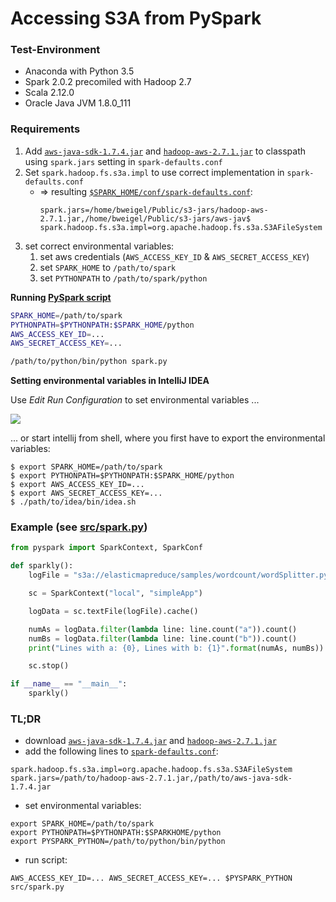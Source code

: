 # Accessing S3A from PySpark

### Test-Environment

- Anaconda with Python 3.5
- Spark 2.0.2 precomiled with Hadoop 2.7
- Scala 2.12.0
- Oracle Java JVM 1.8.0_111

### Requirements

1. Add [`aws-java-sdk-1.7.4.jar`](http://mvnrepository.com/artifact/com.amazonaws/aws-java-sdk/1.7.4) and [`hadoop-aws-2.7.1.jar`](http://mvnrepository.com/artifact/org.apache.hadoop/hadoop-aws/2.7.1) to classpath using `spark.jars` setting in `spark-defaults.conf`
2. Set `spark.hadoop.fs.s3a.impl` to use correct implementation in `spark-defaults.conf` 
    - => resulting [`$SPARK_HOME/conf/spark-defaults.conf`](../resources/spark-defaults.conf):
        ```
        spark.jars=/home/bweigel/Public/s3-jars/hadoop-aws-2.7.1.jar,/home/bweigel/Public/s3-jars/aws-jav$
        spark.hadoop.fs.s3a.impl=org.apache.hadoop.fs.s3a.S3AFileSystem
        ```
3. set correct environmental variables:        
    1. set aws credentials (`AWS_ACCESS_KEY_ID` & `AWS_SECRET_ACCESS_KEY`)  
    2. set `SPARK_HOME` to `/path/to/spark`
    3. set `PYTHONPATH` to `/path/to/spark/python`
    
__Running [PySpark script](src/spark.py)__

```bash
SPARK_HOME=/path/to/spark
PYTHONPATH=$PYTHONPATH:$SPARK_HOME/python
AWS_ACCESS_KEY_ID=...
AWS_SECRET_ACCESS_KEY=...

/path/to/python/bin/python spark.py
```

__Setting environmental variables in IntelliJ IDEA__
    
Use _Edit Run Configuration_ to set environmental variables ...

![](img/pyspark_idea_run_conf.png)
 
... or start intellij from shell, where you first have to export the environmental variables:
    
```
$ export SPARK_HOME=/path/to/spark
$ export PYTHONPATH=$PYTHONPATH:$SPARK_HOME/python
$ export AWS_ACCESS_KEY_ID=...
$ export AWS_SECRET_ACCESS_KEY=...
$ ./path/to/idea/bin/idea.sh
```

### Example (see [src/spark.py](src/spark.py))

```python
from pyspark import SparkContext, SparkConf

def sparkly():
    logFile = "s3a://elasticmapreduce/samples/wordcount/wordSplitter.py"

    sc = SparkContext("local", "simpleApp")     

    logData = sc.textFile(logFile).cache()

    numAs = logData.filter(lambda line: line.count("a")).count()
    numBs = logData.filter(lambda line: line.count("b")).count()
    print("Lines with a: {0}, Lines with b: {1}".format(numAs, numBs))

    sc.stop()

if __name__ == "__main__":
    sparkly()
```

### TL;DR

- download [`aws-java-sdk-1.7.4.jar`](http://mvnrepository.com/artifact/com.amazonaws/aws-java-sdk/1.7.4) and [`hadoop-aws-2.7.1.jar`](http://mvnrepository.com/artifact/org.apache.hadoop/hadoop-aws/2.7.1) 
- add the following lines to [`spark-defaults.conf`](../resources/spark-defaults.conf):

```
spark.hadoop.fs.s3a.impl=org.apache.hadoop.fs.s3a.S3AFileSystem
spark.jars=/path/to/hadoop-aws-2.7.1.jar,/path/to/aws-java-sdk-1.7.4.jar
```

- set environmental variables:

```
export SPARK_HOME=/path/to/spark
export PYTHONPATH=$PYTHONPATH:$SPARKHOME/python
export PYSPARK_PYTHON=/path/to/python/bin/python
```

- run script:

`AWS_ACCESS_KEY_ID=... AWS_SECRET_ACCESS_KEY=... $PYSPARK_PYTHON src/spark.py`